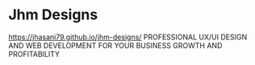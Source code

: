 # Jhm  Designs
https://jhasani79.github.io/jhm-designs/
PROFESSIONAL UX/UI DESIGN AND WEB DEVELOPMENT FOR YOUR BUSINESS GROWTH AND PROFITABILITY
